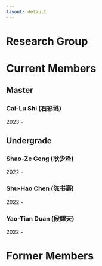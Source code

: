 ```yaml
---
layout: default
---
```


# Research Group

# Current Members

## Master

### Cai-Lu Shi (石彩璐)
2023 - 

## Undergrade

### Shao-Ze Geng (耿少泽)
2022 - 
### Shu-Hao Chen (陈书豪)
2022 -
### Yao-Tian Duan (段耀天)
2022 - 

# Former Members